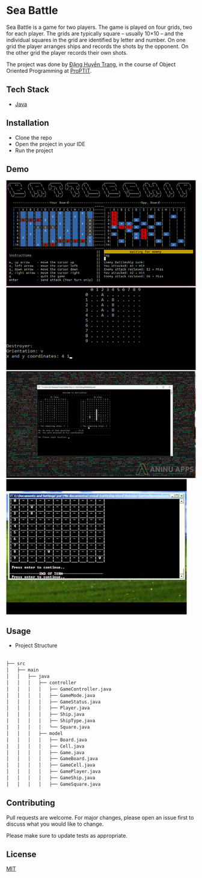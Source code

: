 # Sea Battle

Sea Battle is a game for two players. The game is played on four grids, two for each player. The grids are typically square – usually 10×10 – and the individual squares in the grid are identified by letter and number. On one grid the player arranges ships and records the shots by the opponent. On the other grid the player records their own shots.

The project was done by [Đặng Huyền Trang](https://github.com/DHuyenTrang), in the course of Object Oriented Programming at [ProPTIT](https://proptit.com/).


## Tech Stack

- [Java](https://www.java.com/en/) 


## Installation

- Clone the repo
- Open the project in your IDE
- Run the project

## Demo

![Alt text](image.png)
![Alt text](image-1.png)
![Alt text](image-2.png)
![Alt text](image-3.png)




## Usage

- Project Structure

```bash

├── src
│   ├── main
│   │   ├── java
│   │   │   ├── controller
│   │   │   │   ├── GameController.java
│   │   │   │   ├── GameMode.java
│   │   │   │   ├── GameStatus.java
│   │   │   │   ├── Player.java
│   │   │   │   ├── Ship.java
│   │   │   │   ├── ShipType.java
│   │   │   │   └── Square.java
│   │   │   ├── model
│   │   │   │   ├── Board.java
│   │   │   │   ├── Cell.java
│   │   │   │   ├── Game.java
│   │   │   │   ├── GameBoard.java
│   │   │   │   ├── GameCell.java
│   │   │   │   ├── GamePlayer.java
│   │   │   │   ├── GameShip.java
│   │   │   │   ├── GameSquare.java


```

## Contributing

Pull requests are welcome. For major changes, please open an issue first
to discuss what you would like to change.

Please make sure to update tests as appropriate.

## License

[MIT](https://choosealicense.com/licenses/mit/)